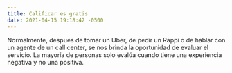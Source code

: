 ```yaml
---
title: Calificar es gratis
date: 2021-04-15 19:18:42 -0500
---
```


Normalmente, después de tomar un Uber, de pedir un Rappi o de hablar con un agente de un call center, se nos brinda la oportunidad de evaluar el servicio. La mayoría de personas solo evalúa cuando tiene una experiencia negativa y no una positiva. 
